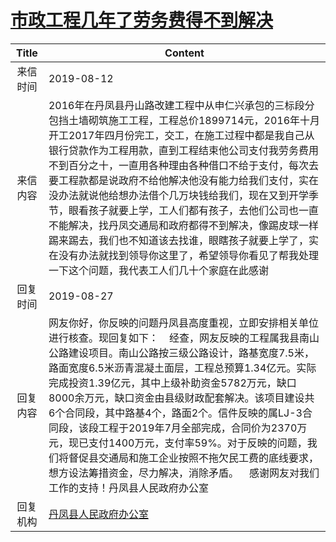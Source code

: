 # [市政工程几年了劳务费得不到解决](http://www.shangluo.gov.cn/zmhd/ldxxxx.jsp?urltype=leadermail.LeaderMailContentUrl&wbtreeid=1112&leadermailid=5399)

| Title |                                                                                                                                                                   Content                                                                                                                                                                   |
|:-----:|---------------------------------------------------------------------------------------------------------------------------------------------------------------------------------------------------------------------------------------------------------------------------------------------------------------------------------------------|
| 来信时间  | 2019-08-12                                                                                                                                                                                                                                                                                                                                  |
| 来信内容  | 2016年在丹凤县丹山路改建工程中从申仁兴承包的三标段分包挡土墙砌筑施工工程，工程总价1899714元，2016年十月开工2017年四月份完工，交工，在施工过程中都是我自己从银行贷款作为工程用款，直到工程结束他公司支付我劳务费用不到百分之十，一直用各种理由各种借口不给于支付，每次去要工程款都是说政府不给他解决他没有能力给我们支付，实在没办法就说他给想办法借个几万块钱给我们，现在又到开学季节，眼看孩子就要上学，工人们都有孩子，去他们公司也一直不能解决，找丹凤交通局和政府都得不到解决，像踢皮球一样踢来踢去，我们也不知道该去找谁，眼瞎孩子就要上学了，实在没有办法就找到领导你这里了，希望领导你看见了帮我处理一下这个问题，我代表工人们几十个家庭在此感谢       |
| 回复时间  | 2019-08-27                                                                                                                                                                                                                                                                                                                                  |
| 回复内容  | 网友你好，你反映的问题丹凤县高度重视，立即安排相关单位进行核查。现回复如下：    经查，网友反映的工程属我县南山公路建设项目。南山公路按三级公路设计，路基宽度7.5米，路面宽度6.5米沥青混凝土面层，工程总预算1.34亿元。实际完成投资1.39亿元，其中上级补助资金5782万元，缺口8000余万元，缺口资金由县级财政配套解决。该项目建设共6个合同段，其中路基4个，路面2个。信件反映的属LJ-3合同段，该段工程于2019年7月全部完成，合同价为2370万元，现已支付1400万元，支付率59%。对于反映的问题，我们将督促县交通局和施工企业按照不拖欠民工费的底线要求，想方设法筹措资金，尽力解决，消除矛盾。    感谢网友对我们工作的支持！丹凤县人民政府办公室 |
| 回复机构  | [丹凤县人民政府办公室](../../category/agencies/丹凤县人民政府办公室.md)                                                                                                                                                                                                                                                                                         |